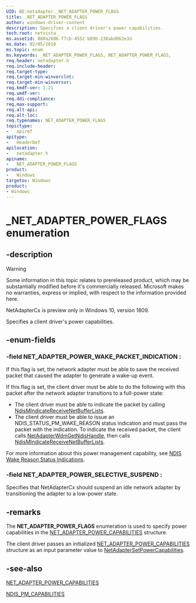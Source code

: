 ```yaml
---
UID: NE:netadapter._NET_ADAPTER_POWER_FLAGS
title: _NET_ADAPTER_POWER_FLAGS
author: windows-driver-content
description: Specifies a client driver's power capabilities.
tech.root: netvista
ms.assetid: 880a2606-f7cb-4552-b89b-238abd062e3d
ms.date: 02/05/2018
ms.topic: enum
ms.keywords: _NET_ADAPTER_POWER_FLAGS, NET_ADAPTER_POWER_FLAGS, 
req.header: netadapter.h
req.include-header:
req.target-type:
req.target-min-winverclnt:
req.target-min-winversvr:
req.kmdf-ver: 1.21
req.umdf-ver:
req.ddi-compliance:
req.max-support:
req.alt-api:
req.alt-loc:
req.typenames: NET_ADAPTER_POWER_FLAGS
topictype: 
-	apiref
apitype: 
-	HeaderDef
apilocation: 
-	netadapter.h
apiname: 
-	NET_ADAPTER_POWER_FLAGS
product:
-	Windows
targetos: Windows
product:
- Windows
---
```


# _NET_ADAPTER_POWER_FLAGS enumeration

## -description

> [!WARNING]
> Some information in this topic relates to prereleased product, which may be substantially modified before it's commercially released. Microsoft makes no warranties, express or implied, with respect to the information provided here.
>
> NetAdapterCx is preview only in Windows 10, version 1809.

Specifies a client driver's power capabilities.

## -enum-fields

### -field NET_ADAPTER_POWER_WAKE_PACKET_INDICATION : 
If this flag is set, the network adapter must be able to save the received packet that caused the adapter to generate a wake-up event.

If this flag is set, the client driver must be able to do the following with this packet after the network adapter transitions to a full-power state:

- The client driver must be able to indicate the packet by calling [NdisMIndicateReceiveNetBufferLists](../ndis/nf-ndis-ndismindicatereceivenetbufferlists.md). 
- The client driver must be able to issue an NDIS_STATUS_PM_WAKE_REASON status indication and must pass the packet with the indication. To indicate the received packet, the client calls [NetAdapterWdmGetNdisHandle](nf-netadapter-netadapterwdmgetndishandle.md), then calls [NdisMIndicateReceiveNetBufferLists](../ndis/nf-ndis-ndismindicatereceivenetbufferlists.md).

For more information about this power management capability, see [NDIS Wake Reason Status Indications](https://docs.microsoft.com/windows-hardware/drivers/network/ndis-wake-reason-status-indications).

### -field NET_ADAPTER_POWER_SELECTIVE_SUSPEND : 
Specifies that NetAdapterCx should suspend an idle network adapter by transitioning the adapter to a low-power state.

## -remarks

The **NET_ADAPTER_POWER_FLAGS** enumeration is used to specify power capabilities in the [NET_ADAPTER_POWER_CAPABILITIES](ns-netadapter-_net_adapter_power_capabilities.md) structure.

The client driver passes an initialized [NET_ADAPTER_POWER_CAPABILITIES](ns-netadapter-_net_adapter_power_capabilities.md) structure as an input parameter value to [NetAdapterSetPowerCapabilities](nf-netadapter-netadaptersetpowercapabilities.md).



## -see-also

[NET_ADAPTER_POWER_CAPABILITIES](ns-netadapter-_net_adapter_power_capabilities.md)

[NDIS_PM_CAPABILITIES](../ntddndis/ns-ntddndis-_ndis_pm_capabilities.md)
